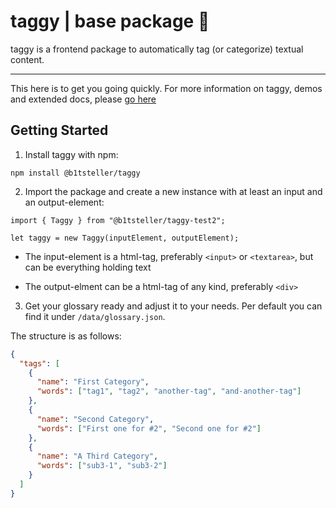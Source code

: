 # taggy | base package 🐓
taggy is a frontend package to automatically tag (or categorize) textual content.

---

This here is to get you going quickly. 
For more information on taggy, demos and extended docs, please [go here](https://github.com/open-taggy)


## Getting Started

1. Install taggy with npm:

`npm install @b1tsteller/taggy`

2. Import the package and create a new instance with at least an input and an output-element:
```node
import { Taggy } from "@b1tsteller/taggy-test2";

let taggy = new Taggy(inputElement, outputElement);
```
- The input-element is a html-tag, preferably `<input>` or `<textarea>`, but can be everything holding text

- The output-elment can be a html-tag of any kind, preferably `<div>`

3. Get your glossary ready and adjust it to your needs. Per default you can find it under `/data/glossary.json`. 

The structure is as follows:
```json
{
  "tags": [
    {
      "name": "First Category",
      "words": ["tag1", "tag2", "another-tag", "and-another-tag"]
    },
    {
      "name": "Second Category",
      "words": ["First one for #2", "Second one for #2"]
    },
    {
      "name": "A Third Category",
      "words": ["sub3-1", "sub3-2"]
    }
  ]
}

```
